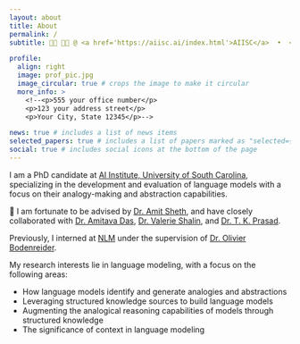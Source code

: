 ```yaml
---
layout: about
title: About
permalink: /
subtitle: 👩‍🎓 👩‍💻 @ <a href='https://aiisc.ai/index.html'>AIISC</a>  •  <a href="https://sc.edu/">UofSC</a>  •  NLP | LLM | GenAI

profile:
  align: right
  image: prof_pic.jpg
  image_circular: true # crops the image to make it circular
  more_info: >
    <!--<p>555 your office number</p>
    <p>123 your address street</p>
    <p>Your City, State 12345</p>-->

news: true # includes a list of news items
selected_papers: true # includes a list of papers marked as "selected={true}"
social: true # includes social icons at the bottom of the page
---
```


<!--Write your biography here. Tell the world about yourself. Link to your favorite [subreddit](http://reddit.com). You can put a picture in, too. The code is already in, just name your picture `prof_pic.jpg` and put it in the `img/` folder.

Put your address / P.O. box / other info right below your picture. You can also disable any of these elements by editing `profile` property of the YAML header of your `_pages/about.md`. Edit `_bibliography/papers.bib` and Jekyll will render your [publications page](/al-folio/publications/) automatically.

Link to your social media connections, too. This theme is set up to use [Font Awesome icons](https://fontawesome.com/) and [Academicons](https://jpswalsh.github.io/academicons/), like the ones below. Add your Facebook, Twitter, LinkedIn, Google Scholar, or just disable all of them.-->
I am a PhD candidate at [AI Institute, University of South Carolina](https://aiisc.ai/index.html), specializing in the development and evaluation of language models with a focus on their analogy-making and abstraction capabilities.

🔬 I am fortunate to be advised by [Dr. Amit Sheth](https://amit.aiisc.ai/), and have closely collaborated with [Dr. Amitava Das](https://scholar.google.com/citations?user=HYpfhaEAAAAJ&hl=en), [Dr. Valerie Shalin](https://scholar.google.fr/citations?hl=en&user=trFx5GIAAAAJ&view_op=list_works&sortby=pubdate), and [Dr. T. K. Prasad](https://scholar.google.com/citations?user=Txz94twAAAAJ&hl=en).

Previously, I interned at [NLM](https://www.nlm.nih.gov/) under the supervision of [Dr. Olivier Bodenreider](https://www.nlm.nih.gov/research/researchstaff/BodenreiderOlivier.html).

My research interests lie in language modeling, with a focus on the following areas:
<ul>
  <li>How language models identify and generate analogies and abstractions</li>
  <li>Leveraging structured knowledge sources to build language models</li>
  <li>Augmenting the analogical reasoning capabilities of models through structured knowledge</li>
  <li>The significance of context in language modeling</li>
</ul>

